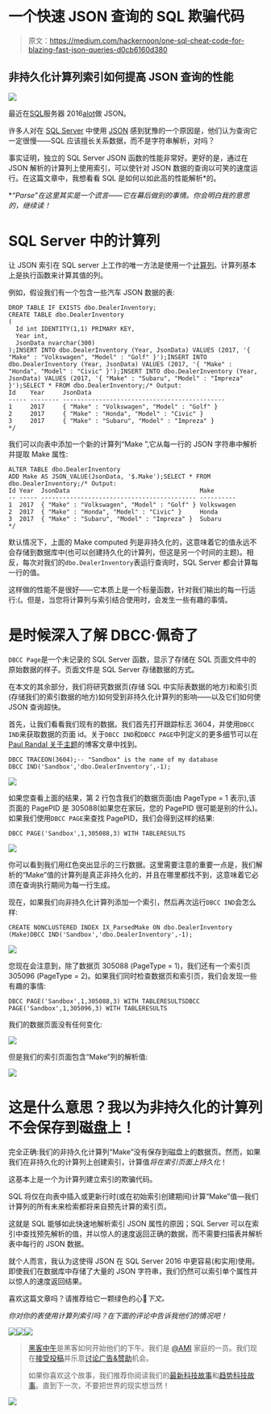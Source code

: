 # 一个快速 JSON 查询的 SQL 欺骗代码

> 原文：<https://medium.com/hackernoon/one-sql-cheat-code-for-blazing-fast-json-queries-d0cb6160d380>

## 非持久化计算列索引如何提高 JSON 查询的性能

![](img/9fc141063c55cd5c7dfcb97c219a86be.png)

最近在[SQL](https://blog.bertwagner.com/video-json-usage-and-performance-in-sql-server-2016-524edcc5a610)服务器 2016[a](https://blog.bertwagner.com/when-is-it-appropriate-to-store-json-in-sql-server-8ed1eed1520d)[lot](https://blog.bertwagner.com/who-stuck-these-letters-in-my-datetimes-b42cbd6e987d)做 JSON。

许多人对在 [SQL Server](https://hackernoon.com/tagged/sql-server) 中使用 [JSON](https://hackernoon.com/tagged/json) 感到犹豫的一个原因是，他们认为查询它一定很慢——SQL 应该擅长关系数据，而不是字符串解析，对吗？

事实证明，独立的 SQL Server JSON 函数的性能非常好。更好的是，通过在 JSON 解析的计算列上使用索引，可以使针对 JSON 数据的查询以可笑的速度运行。在这篇文章中，我想看看 SQL 是如何以如此高的性能解析*的。

**“Parse”在这里其实是一个谎言——它在幕后做别的事情。你会明白我的意思的，继续读！*

# SQL Server 中的计算列

让 JSON 索引在 SQL server 上工作的唯一方法是使用一个[计算列](https://technet.microsoft.com/en-us/library/ms191250(v=sql.105).aspx)。计算列基本上是执行函数来计算其值的列。

例如，假设我们有一个包含一些汽车 JSON 数据的表:

```
DROP TABLE IF EXISTS dbo.DealerInventory;
CREATE TABLE dbo.DealerInventory
(
  Id int IDENTITY(1,1) PRIMARY KEY,
  Year int,
  JsonData nvarchar(300)
);INSERT INTO dbo.DealerInventory (Year, JsonData) VALUES (2017, '{ "Make" : "Volkswagen", "Model" : "Golf" }');INSERT INTO dbo.DealerInventory (Year, JsonData) VALUES (2017, '{ "Make" : "Honda", "Model" : "Civic" }');INSERT INTO dbo.DealerInventory (Year, JsonData) VALUES (2017, '{ "Make" : "Subaru", "Model" : "Impreza" }');SELECT * FROM dbo.DealerInventory;/* Output:
Id    Year     JsonData
----- -------- ---------------------------------------------
1     2017     { "Make" : "Volkswagen", "Model" : "Golf" }
2     2017     { "Make" : "Honda", "Model" : "Civic" }
3     2017     { "Make" : "Subaru", "Model" : "Impreza" }
*/
```

我们可以向表中添加一个新的计算列“Make ”,它从每一行的 JSON 字符串中解析并提取 Make 属性:

```
ALTER TABLE dbo.DealerInventory
ADD Make AS JSON_VALUE(JsonData, '$.Make');SELECT * FROM dbo.DealerInventory;/* Output:
Id Year  JsonData                                    Make
-- ----- ------------------------------------------- ----------
1  2017  { "Make" : "Volkswagen", "Model" : "Golf" } Volkswagen
2  2017  { "Make" : "Honda", "Model" : "Civic" }     Honda
3  2017  { "Make" : "Subaru", "Model" : "Impreza" }  Subaru
*/
```

默认情况下，上面的 Make computed 列是非持久化的，这意味着它的值永远不会存储到数据库中(也可以创建持久化的计算列，但这是另一个时间的主题)。相反，每次对我们的`dbo.DealerInventory`表运行查询时，SQL Server 都会计算每一行的值。

这样做的性能不是很好——它本质上是一个标量函数，针对我们输出的每一行运行:(。但是，当您将计算列与索引结合使用时，会发生一些有趣的事情。

# 是时候深入了解 DBCC·佩奇了

`DBCC Page`是一个未记录的 SQL Server 函数，显示了存储在 SQL 页面文件中的原始数据的样子。页面文件是 SQL Server 存储数据的方式。

在本文的其余部分，我们将研究数据页(存储 SQL 中实际表数据的地方)和索引页(存储我们的索引数据的地方)如何受到非持久化计算列的影响——以及它们如何使 JSON 查询超快。

首先，让我们看看我们现有的数据。我们首先打开跟踪标志 3604，并使用`DBCC IND`来获取数据的页面 id。关于`DBCC IND`和`DBCC PAGE`中列定义的更多细节可以在 [Paul Randal 关于主题](https://www.sqlskills.com/blogs/paul/inside-the-storage-engine-using-dbcc-page-and-dbcc-ind-to-find-out-if-page-splits-ever-roll-back/)的博客文章中找到。

```
DBCC TRACEON(3604);-- "Sandbox" is the name of my database
DBCC IND('Sandbox','dbo.DealerInventory',-1);
```

![](img/a8b8c736678c5aff21ff738933578826.png)

如果您查看上面的结果，第 2 行包含我们的数据页面(由 PageType = 1 表示),该页面的 PagePID 是 305088(如果您在家玩，您的 PagePID 很可能是别的什么)。如果我们使用`DBCC PAGE`来查找 PagePID，我们会得到这样的结果:

```
DBCC PAGE('Sandbox',1,305088,3) WITH TABLERESULTS
```

![](img/1daf43f24e9f4918a216a4912c59d925.png)

你可以看到我们用红色突出显示的三行数据。这里需要注意的重要一点是，我们解析的“Make”值的计算列是真正非持久化的，并且在哪里都找不到，这意味着它必须在查询执行期间为每一行生成。

现在，如果我们向非持久化计算列添加一个索引，然后再次运行`DBCC IND`会怎么样:

```
CREATE NONCLUSTERED INDEX IX_ParsedMake ON dbo.DealerInventory (Make)DBCC IND('Sandbox','dbo.DealerInventory',-1);
```

![](img/5e4899680d08a03fcbca2ab895fcf9a4.png)

您现在会注意到，除了数据页 305088 (PageType = 1)，我们还有一个索引页 305096 (PageType = 2)。如果我们同时检查数据页和索引页，我们会发现一些有趣的事情:

```
DBCC PAGE('Sandbox',1,305088,3) WITH TABLERESULTSDBCC PAGE('Sandbox',1,305096,3) WITH TABLERESULTS
```

我们的数据页面没有任何变化:

![](img/b6c3735bfa652adec1e64ed3f8f5266a.png)

但是我们的索引页面包含“Make”列的解析值:

![](img/fa9a55cd383b1112768936e1f4cdda58.png)

# 这是什么意思？我以为非持久化的计算列不会保存到磁盘上！

完全正确:我们的非持久化计算列“Make”没有保存到磁盘上的数据页。然而，如果我们在非持久化的计算列上创建索引，计算值*将在索引页面上持久化*！

这基本上是一个为计算列建立索引的欺骗代码。

SQL 将仅在向表中插入或更新行时(或在初始索引创建期间)计算“Make”值—我们计算列的所有未来检索都将来自预先计算的索引页。

这就是 SQL 能够如此快速地解析索引 JSON 属性的原因；SQL Server 可以在索引中查找预先解析的值，并以惊人的速度返回正确的数据，而不需要扫描表并解析表中每行的 JSON 数据。

就个人而言，我认为这使得 JSON 在 SQL Server 2016 中更容易(和实用)使用。即使我们在数据库中存储了大量的 JSON 字符串，我们仍然可以索引单个属性并以惊人的速度返回结果。

喜欢这篇文章吗？请推荐给它一颗绿色的心💚*下文。*

*你对你的表使用计算列索引吗？在下面的评论中告诉我他们的情况吧！*

[![](img/50ef4044ecd4e250b5d50f368b775d38.png)](http://bit.ly/HackernoonFB)[![](img/979d9a46439d5aebbdcdca574e21dc81.png)](https://goo.gl/k7XYbx)[![](img/2930ba6bd2c12218fdbbf7e02c8746ff.png)](https://goo.gl/4ofytp)

> [黑客中午](http://bit.ly/Hackernoon)是黑客如何开始他们的下午。我们是 [@AMI](http://bit.ly/atAMIatAMI) 家庭的一员。我们现在[接受投稿](http://bit.ly/hackernoonsubmission)并乐意[讨论广告&赞助](mailto:partners@amipublications.com)机会。
> 
> 如果你喜欢这个故事，我们推荐你阅读我们的[最新科技故事](http://bit.ly/hackernoonlatestt)和[趋势科技故事](https://hackernoon.com/trending)。直到下一次，不要把世界的现实想当然！

![](img/be0ca55ba73a573dce11effb2ee80d56.png)
